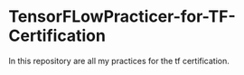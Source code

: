 # TensorFLowPracticer-for-TF-Certification
In this repository are all my practices for the tf certification.
